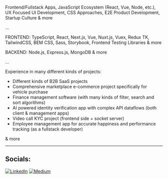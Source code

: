 Frontend/Fullstack Apps, JavaScript Ecosystem (React, Vue, Node, etc.), UX Focused UI Development, CSS Approaches, E2E Product Development, Startup Culture & more

...

FRONTEND: TypeScript, React, Next.js, Vue, Nuxt.js, Vuex, Redux TK, TailwindCSS, BEM CSS, Sass, Storybook, Frontend Testing Libraries & more

BACKEND: Node.js, Express.js, MongoDB & more

...

Experience in many different kinds of projects:

* Different kinds of B2B SaaS projects
* Comprehensive marketplace e-commerce project specifically for vehicle purchase
* Finance management software (with many kinds of filter, search and sort algorithms)
* AI powered identity verification app with complex API dataflows (both client & management apps)
* Video call KYC project (frontend side + socket server)
* Employee management app for accurate happiness and performance tracking (as a fullstack developer)

& more

<hr>

## Socials:
[![LinkedIn](https://img.shields.io/badge/LinkedIn-%230077B5.svg?logo=linkedin&logoColor=white)](https://linkedin.com/in/serhat-polat-9655a61bb) [![Medium](https://img.shields.io/badge/Medium-12100E?logo=medium&logoColor=white)](https://medium.com/@serhatpolat)
